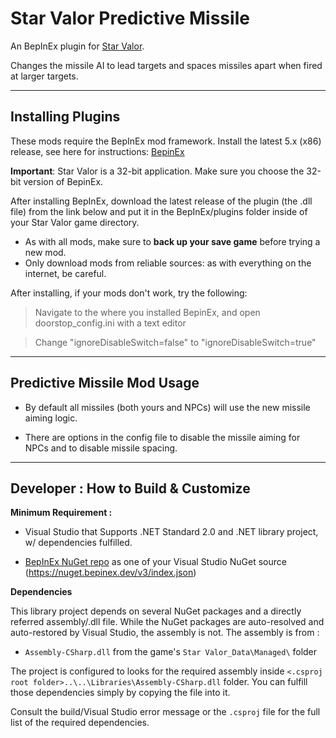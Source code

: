 # Star Valor Predictive Missile

An BepInEx plugin for [Star Valor](https://store.steampowered.com/app/833360/Star_Valor/).

Changes the missile AI to lead targets and spaces missiles apart when fired at larger targets.

------------------------------

Installing Plugins
---
These mods require the BepInEx mod framework.
Install the latest 5.x (x86) release, see here for instructions: [BepinEx](https://docs.bepinex.dev/articles/user_guide/installation/index.html)

**Important**: Star Valor is a 32-bit application. Make sure you choose the 32-bit version of BepinEx.

After installing BepInEx, download the latest release of the plugin (the .dll file) from the link below and put it in the BepInEx/plugins folder inside of your Star Valor game directory.

* As with all mods, make sure to **back up your save game** before trying a new mod.
* Only download mods from reliable sources: as with everything on the internet, be careful.

After installing, if your mods don't work, try the following:
> Navigate to the where you installed BepinEx, and open doorstop_config.ini with a text editor

> Change "ignoreDisableSwitch=false" to "ignoreDisableSwitch=true"

------------------------------

## Predictive Missile Mod Usage

- By default all missiles (both yours and NPCs) will use the new missile aiming logic.

- There are options in the config file to disable the missile aiming for NPCs and to disable missile spacing.

------------------------------

## Developer : How to Build & Customize

**Minimum Requirement :**

- Visual Studio that Supports .NET Standard 2.0 and .NET library project, w/ dependencies fulfilled.

- [BepInEx NuGet repo](https://nuget.bepinex.dev/) as one of your Visual Studio NuGet source (https://nuget.bepinex.dev/v3/index.json)

**Dependencies**

This library project depends on several NuGet packages and a directly referred assembly/.dll file. While the NuGet packages are auto-resolved and auto-restored by Visual Studio, the assembly is not. The assembly is from :

- `Assembly-CSharp.dll` from the game's `Star Valor_Data\Managed\` folder

The project is configured to looks for the required assembly inside `<.csproj root folder>..\..\Libraries\Assembly-CSharp.dll` folder. You can fulfill those dependencies simply by copying the file into it.

Consult the build/Visual Studio error message or the `.csproj` file for the full list of the required dependencies.

